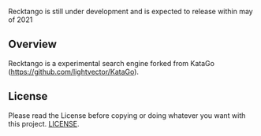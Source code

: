 Recktango is still under development and is expected to release within may of 2021

## Overview

Recktango is a experimental search engine forked from KataGo (https://github.com/lightvector/KataGo).

## License

Please read the License before copying or doing whatever you want with this project. [LICENSE](LICENSE).


